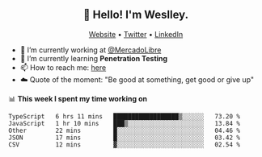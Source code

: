 <h2 align="center">👋 Hello! I'm Weslley.</h2>
<p align="center">
  <a href="http://weslleyneri.com.br">Website</a> •
  <a href="https://twitter.com/Weslley_Neri">Twitter</a> •
  <a href="https://www.linkedin.com/in/weslley-neri-3658908b">LinkedIn</a>
</p>


- 🔭 I’m currently working at [@MercadoLibre](https://github.com/mercadolibre)
- 🌱 I’m currently learning **Penetration Testing**
- 📫 How to reach me: [here](mailto:weslley39@gmail.com)
- ☁️ Quote of the moment: "Be good at something, get good or give up"

📊 **This week I spent my time working on**
<!--START_SECTION:waka-->
```text
TypeScript   6 hrs 11 mins   ██████████████████▒░░░░░░   73.20 % 
JavaScript   1 hr 10 mins    ███▒░░░░░░░░░░░░░░░░░░░░░   13.84 % 
Other        22 mins         █░░░░░░░░░░░░░░░░░░░░░░░░   04.46 % 
JSON         17 mins         █░░░░░░░░░░░░░░░░░░░░░░░░   03.42 % 
CSV          12 mins         ▓░░░░░░░░░░░░░░░░░░░░░░░░   02.54 % 
```
<!--END_SECTION:waka-->

<!-- Inspired by https://github.com/gruselhaus/gruselhaus -->